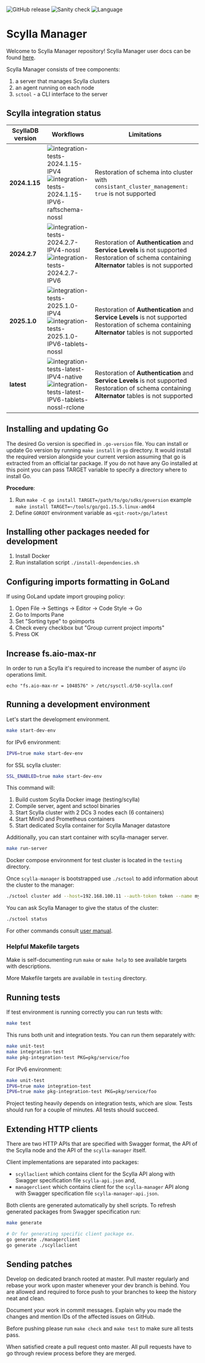 ![GitHub release](https://img.shields.io/github/tag/scylladb/scylla-manager.svg?label=release)
![Sanity check](https://github.com/scylladb/scylla-manager/actions/workflows/sanity-checks.yml/badge.svg?branch=master)
![Language](https://img.shields.io/badge/Language-Go-blue.svg)

# Scylla Manager

Welcome to Scylla Manager repository!
Scylla Manager user docs can be found [here](https://manager.docs.scylladb.com/stable/).

Scylla Manager consists of tree components:

1. a server that manages Scylla clusters
2. an agent running on each node
3. `sctool` - a CLI interface to the server

## Scylla integration status

| ScyllaDB version | Workflows                                                                                         | Limitations                                                                                                                                           |
|------------------|---------------------------------------------------------------------------------------------------|-------------------------------------------------------------------------------------------------------------------------------------------------------|
| **2024.1.15**    | ![integration-tests-2024.1.15-IPV4]<br/>![integration-tests-2024.1.15-IPV6-raftschema-nossl]      | Restoration of schema into cluster with `consistant_cluster_management: true` is not supported                                                        |
| **2024.2.7**     | ![integration-tests-2024.2.7-IPV4-nossl]<br/>![integration-tests-2024.2.7-IPV6]                   | Restoration of **Authentication** and **Service Levels** is not supported<br/>Restoration of schema containing **Alternator** tables is not supported |
| **2025.1.0**     | ![integration-tests-2025.1.0-IPV4]<br/>![integration-tests-2025.1.0-IPV6-tablets-nossl]           | Restoration of **Authentication** and **Service Levels** is not supported<br/>Restoration of schema containing **Alternator** tables is not supported |
| **latest**       | ![integration-tests-latest-IPV4-native]<br/>![integration-tests-latest-IPV6-tablets-nossl-rclone] | Restoration of **Authentication** and **Service Levels** is not supported<br/>Restoration of schema containing **Alternator** tables is not supported |

[integration-tests-2024.1.15-IPV4]: https://github.com/scylladb/scylla-manager/actions/workflows/integration-tests-2024.1.15-IPV4.yaml/badge.svg?branch=master
[integration-tests-2024.1.15-IPV6-raftschema-nossl]: https://github.com/scylladb/scylla-manager/actions/workflows/integration-tests-2024.1.15-IPV6-raftschema-nossl.yaml/badge.svg?branch=master
[integration-tests-2024.2.7-IPV4-nossl]: https://github.com/scylladb/scylla-manager/actions/workflows/integration-tests-2024.2.7-IPV4-nossl.yaml/badge.svg?branch=master
[integration-tests-2024.2.7-IPV6]: https://github.com/scylladb/scylla-manager/actions/workflows/integration-tests-2024.2.7-IPV6.yaml/badge.svg?branch=master
[integration-tests-2025.1.0-IPV4]: https://github.com/scylladb/scylla-manager/actions/workflows/integration-tests-2025.1.0-IPV4.yaml/badge.svg?branch=master
[integration-tests-2025.1.0-IPV6-tablets-nossl]: https://github.com/scylladb/scylla-manager/actions/workflows/integration-tests-2025.1.0-IPV6-tablets-nossl.yaml/badge.svg?branch=master
[integration-tests-latest-IPV4-native]: https://github.com/scylladb/scylla-manager/actions/workflows/integration-tests-latest-IPV4-native.yaml/badge.svg?branch=master
[integration-tests-latest-IPV6-tablets-nossl-rclone]: https://github.com/scylladb/scylla-manager/actions/workflows/integration-tests-latest-IPV6-tablets-nossl-rclone.yaml/badge.svg?branch=master

## Installing and updating Go

The desired Go version is specified in `.go-version` file.
You can install or update Go version by running `make install` in `go` directory.
It would install the required version alongside your current version assuming that go is extracted from an official tar package.
If you do not have any Go installed at this point you can pass TARGET variable to specify a directory where to install Go. 

**Procedure**:

1. Run `make -C go install TARGET=/path/to/go/sdks/goversion` example `make install TARGET=~/tools/go/go1.15.5.linux-amd64`
2. Define `GOROOT` environment variable as `<git-root>/go/latest`

## Installing other packages needed for development

1. Install Docker
2. Run installation script `./install-dependencies.sh`

## Configuring imports formatting in GoLand

If using GoLand update import grouping policy:

1. Open File -> Settings -> Editor -> Code Style -> Go
2. Go to Imports Pane
3. Set "Sorting type" to goimports
4. Check every checkbox but "Group current project imports"
5. Press OK

## Increase fs.aio-max-nr

In order to run a Scylla it's required to increase the number of async i/o operations limit. 

```
echo "fs.aio-max-nr = 1048576" > /etc/sysctl.d/50-scylla.conf
```

## Running a development environment

Let's start the development environment.

```bash
make start-dev-env
```

for IPv6 environment:
```bash
IPV6=true make start-dev-env
```

for SSL scylla cluster:
```bash
SSL_ENABLED=true make start-dev-env
```

This command will:
1. Build custom Scylla Docker image (testing/scylla)
2. Compile server, agent and sctool binaries
3. Start Scylla cluster with 2 DCs 3 nodes each (6 containers)
4. Start MinIO and Prometheus containers
5. Start dedicated Scylla container for Scylla Manager datastore

Additionally, you can start container with scylla-manager server.
```bash
make run-server
```

Docker compose environment for test cluster is located in the `testing` directory.

Once `scylla-manager` is bootstrapped use `./sctool` to add information about the cluster to the manager:

```bash
./sctool cluster add --host=192.168.100.11 --auth-token token --name my-cluster 
```

You can ask Scylla Manager to give the status of the cluster:

```bash
./sctool status
```

For other commands consult [user manual](https://docs.scylladb.com/operating-scylla/manager/).

### Helpful Makefile targets

Make is self-documenting run `make` or `make help` to see available targets with descriptions.

More Makefile targets are available in `testing` directory.

## Running tests

If test environment is running correctly you can run tests with:

```bash
make test
```

This runs both unit and integration tests. You can run them separately with:

```bash
make unit-test
make integration-test
make pkg-integration-test PKG=pkg/service/foo
```

For IPv6 environment:
```bash
make unit-test
IPV6=true make integration-test
IPV6=true make pkg-integration-test PKG=pkg/service/foo
```

Project testing heavily depends on integration tests, which are slow.
Tests should run for a couple of minutes.
All tests should succeed.

## Extending HTTP clients

There are two HTTP APIs that are specified with Swagger format, the API of the Scylla node and the API of the `scylla-manager` itself.

Client implementations are separated into packages:

- `scyllaclient` which contains client for the Scylla API along with Swagger specification file `scylla-api.json` and,
- `managerclient` which contains client for the `scylla-manager` API along with Swagger specification file `scylla-manager-api.json`.

Both clients are generated automatically by shell scripts.
To refresh generated packages from Swagger specification run:

```bash
make generate

# Or for generating specific client package ex.
go generate ./managerclient
go generate ./scyllaclient
```

## Sending patches

Develop on dedicated branch rooted at master.
Pull master regularly and rebase your work upon master whenever your dev branch is behind.
You are allowed and required to force push to your branches to keep the history neat and clean.

Document your work in commit messages.
Explain why you made the changes and mention IDs of the affected issues on GitHub.

Before pushing please run `make check` and `make test` to make sure all tests pass.

When satisfied create a pull request onto master.
All pull requests have to go through review process before they are merged.
